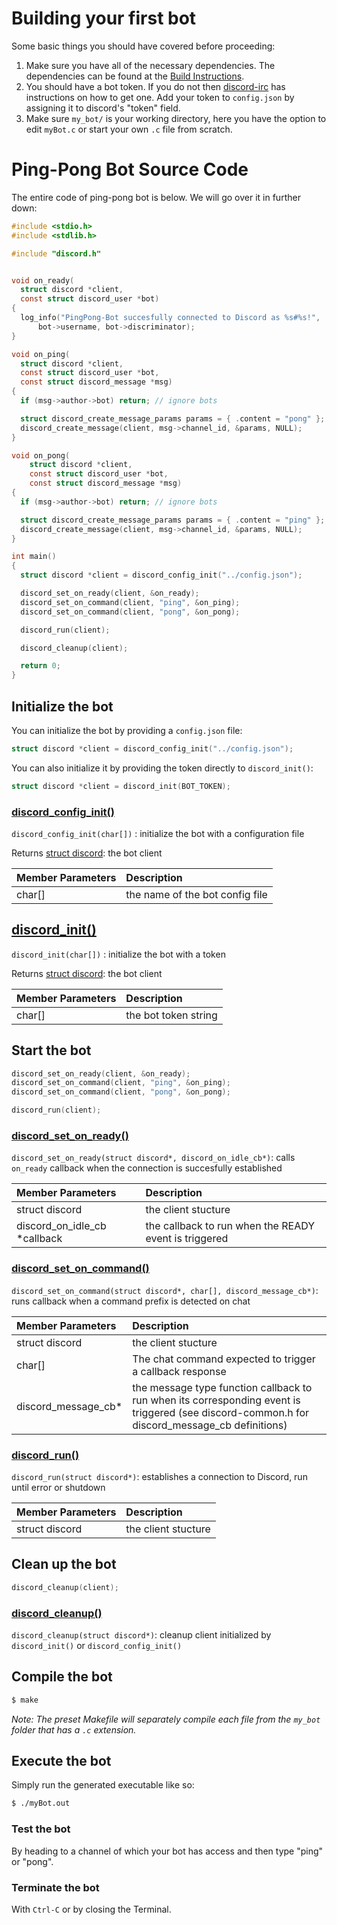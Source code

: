 # Building your first bot

Some basic things you should have covered before proceeding:

1. Make sure you have all of the necessary dependencies. The dependencies can be found at the [Build Instructions](/README.md#build-instructions).
2. You should have a bot token. If you do not then [discord-irc](https://github.com/reactiflux/discord-irc/wiki/Creating-a-discord-bot-&-getting-a-token) has instructions on how to get one. Add your token to `config.json` by assigning it to discord's "token" field.
3. Make sure `my_bot/` is your working directory, here you have the option to edit `myBot.c` or start your own `.c` file from scratch.


# Ping-Pong Bot Source Code

The entire code of ping-pong bot is below. We will go over it in further down:
```c
#include <stdio.h>
#include <stdlib.h>

#include "discord.h"


void on_ready(
  struct discord *client, 
  const struct discord_user *bot) 
{
  log_info("PingPong-Bot succesfully connected to Discord as %s#%s!",
      bot->username, bot->discriminator);
}

void on_ping(
  struct discord *client,
  const struct discord_user *bot,
  const struct discord_message *msg)
{
  if (msg->author->bot) return; // ignore bots

  struct discord_create_message_params params = { .content = "pong" };
  discord_create_message(client, msg->channel_id, &params, NULL);
}

void on_pong(
    struct discord *client,
    const struct discord_user *bot,
    const struct discord_message *msg)
{
  if (msg->author->bot) return; // ignore bots

  struct discord_create_message_params params = { .content = "ping" };
  discord_create_message(client, msg->channel_id, &params, NULL);
}

int main()
{
  struct discord *client = discord_config_init("../config.json");

  discord_set_on_ready(client, &on_ready);
  discord_set_on_command(client, "ping", &on_ping);
  discord_set_on_command(client, "pong", &on_pong);

  discord_run(client);

  discord_cleanup(client);

  return 0;
}
```

## Initialize the bot

You can initialize the bot by providing a `config.json` file:
```c
struct discord *client = discord_config_init("../config.json");
```
You can also initialize it by providing the token directly to `discord_init()`:
```c
struct discord *client = discord_init(BOT_TOKEN);
```

### [discord\_config\_init()](https://cee-studio.github.io/orca/apis/discord.html?highlight=set_on_command#c.discord_config_init)
`discord_config_init(char[])` : initialize the bot with a configuration file

Returns [struct discord](https://cee-studio.github.io/orca/apis/discord.html?highlight=set_on_command#c.discord): the bot client

|Member Parameters|Description                |
|:----------------|:--------------------------|
|char[]| the name of the bot config file|

## [discord\_init()](https://cee-studio.github.io/orca/apis/discord.html?highlight=set_on_command#c.discord_init)
`discord_init(char[])` : initialize the bot with a token

Returns [struct discord](https://cee-studio.github.io/orca/apis/discord.html?highlight=set_on_command#c.discord): the bot client

|Member Parameters|Description                |
|:----------------|:--------------------------|
|char[]| the bot token string|

## Start the bot

```c
discord_set_on_ready(client, &on_ready);
discord_set_on_command(client, "ping", &on_ping);
discord_set_on_command(client, "pong", &on_pong);

discord_run(client);
```

### [discord\_set\_on\_ready()](https://cee-studio.github.io/orca/apis/discord.html?highlight=set_on_command#c.discord_set_on_ready)
`discord_set_on_ready(struct discord*, discord_on_idle_cb*)`: calls `on_ready` callback when the connection is succesfully established

|Member Parameters|Description                |
|:----------------|:--------------------------|
|struct discord| the client stucture |
|discord\_on\_idle\_cb \*callback| the callback to run when the READY event is triggered |

### [discord\_set\_on\_command()](https://cee-studio.github.io/orca/apis/discord.html?highlight=set_on_command#c.discord_set_on_command)
`discord_set_on_command(struct discord*, char[], discord_message_cb*)`: runs callback when a command prefix is detected on chat

|Member Parameters|Description                |
|:----------------|:--------------------------|
|struct discord| the client stucture |
|char[]| The chat command expected to trigger a callback response |
|discord\_message\_cb\*| the message type function callback to run when its corresponding event is triggered (see discord-common.h for discord\_message\_cb definitions) |

### [discord\_run()](https://cee-studio.github.io/orca/apis/discord.html#c.discord_run)
`discord_run(struct discord*)`: establishes a connection to Discord, run until error or shutdown

|Member Parameters|Description                |
|:----------------|:--------------------------|
|struct discord| the client stucture  |


## Clean up the bot

```c
discord_cleanup(client);
```

### [discord\_cleanup()](https://cee-studio.github.io/orca/apis/discord.html?highlight=set_on_command#c.discord_cleanup)
`discord_cleanup(struct discord*)`: cleanup client initialized by `discord_init()` or `discord_config_init()`

## Compile the bot

```bash
$ make
```
*Note: The preset Makefile will separately compile each file from the `my_bot` folder that has a `.c` extension.* 

## Execute the bot

Simply run the generated executable like so:

```bash
$ ./myBot.out
```

### Test the bot

By heading to a channel of which your bot has access and then type "ping" or "pong".

### Terminate the bot

With `Ctrl-C` or by closing the Terminal.
